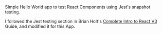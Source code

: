 Simple Hello World app to test React Components using Jest's snapshot testing.

I followed the Jest testing section in Brian Holt's [Complete Intro to React V3](http://btholt.github.io/complete-intro-to-react/) Guide, and modified it for this App.
